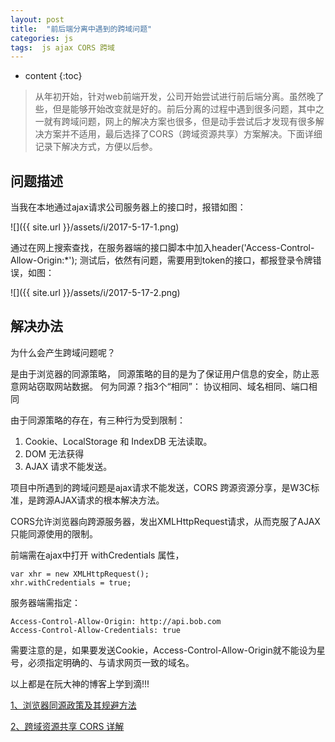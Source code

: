 ```yaml
---
layout: post
title:  "前后端分离中遇到的跨域问题"
categories: js 
tags:  js ajax CORS 跨域
---
```


* content
{:toc}

>从年初开始，针对web前端开发，公司开始尝试进行前后端分离。虽然晚了些，但是能够开始改变就是好的。前后分离的过程中遇到很多问题，其中之一就有跨域问题，网上的解决方案也很多，但是动手尝试后才发现有很多解决方案并不适用，最后选择了CORS（跨域资源共享）方案解决。下面详细记录下解决方式，方便以后参。




## 问题描述

当我在本地通过ajax请求公司服务器上的接口时，报错如图：

![]({{ site.url }}/assets/i/2017-5-17-1.png)

通过在网上搜索查找，在服务器端的接口脚本中加入header('Access-Control-Allow-Origin:*'); 
测试后，依然有问题，需要用到token的接口，都报登录令牌错误，如图：

![]({{ site.url }}/assets/i/2017-5-17-2.png)

## 解决办法

为什么会产生跨域问题呢？

是由于浏览器的同源策略， 同源策略的目的是为了保证用户信息的安全，防止恶意网站窃取网站数据。
何为同源？指3个“相同”： 协议相同、域名相同、端口相同

由于同源策略的存在，有三种行为受到限制：

 1. Cookie、LocalStorage 和 IndexDB 无法读取。
 2. DOM 无法获得
 3. AJAX 请求不能发送。

项目中所遇到的跨域问题是ajax请求不能发送，CORS 跨源资源分享，是W3C标准，是跨源AJAX请求的根本解决方法。

CORS允许浏览器向跨源服务器，发出XMLHttpRequest请求，从而克服了AJAX只能同源使用的限制。

前端需在ajax中打开 withCredentials 属性，

```
var xhr = new XMLHttpRequest();
xhr.withCredentials = true;
```

服务器端需指定：

```
Access-Control-Allow-Origin: http://api.bob.com
Access-Control-Allow-Credentials: true
```

需要注意的是，如果要发送Cookie，Access-Control-Allow-Origin就不能设为星号，必须指定明确的、与请求网页一致的域名。




以上都是在阮大神的博客上学到滴!!!

[1、浏览器同源政策及其规避方法](http://www.ruanyifeng.com/blog/2016/04/same-origin-policy.html)

[2、跨域资源共享 CORS 详解](http://www.ruanyifeng.com/blog/2016/04/cors.html)




